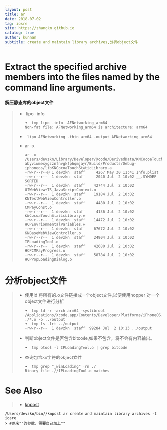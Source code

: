```yaml
---
layout: post
title: ar
date: 2018-07-02
tag: iosre
site: https://zhangkn.github.io
catalog: true
author: kunnan
subtitle: create and maintain library archives,分析object文件
---
```


#  Extract the specified archive members into the files named by the command line arguments. 

#### 解压静态库的object文件



> *  lipo -info 
>
>   ```
>   ➜  tmp lipo -info  AFNetworking_arm64
>   Non-fat file: AFNetworking_arm64 is architecture: arm64
>   ```
>
>   
>
> * ` lipo AFNetworking -thin arm64 -output AFNetworking_arm64 `
>
> * ar -x
>
>   ```
>   ar -x /Users/devzkn/Library/Developer/Xcode/DerivedData/KNCocoaTouchStaticLibrary-abyviwmexygzznfnvgkfphqmjayr/Build/Products/Debug-iphoneos/libKNCocoaTouchStaticLibrary.a 
>   -rw-r--r--@ 1 devzkn  staff     4267 May 30 11:41 Info.plist
>   -rw-r--r--  1 devzkn  staff     2040 Jul  2 10:02 __.SYMDEF SORTED
>   -rw-r--r--  1 devzkn  staff    42744 Jul  2 10:02 UIWebView+TS_JavaScriptContext.o
>   -rw-r--r--  1 devzkn  staff    19184 Jul  2 10:02 KNTestWebViewController.o
>   -rw-r--r--  1 devzkn  staff     4480 Jul  2 10:02 CMPayConst.o
>   -rw-r--r--  1 devzkn  staff     4136 Jul  2 10:02 KNCocoaTouchStaticLibrary.o
>   -rw-r--r--  1 devzkn  staff    14472 Jul  2 10:02 HCPEnvrionmentalVariables.o
>   -rw-r--r--  1 devzkn  staff    67672 Jul  2 10:02 KNBaseWebViewController.o
>   -rw-r--r--  1 devzkn  staff    24904 Jul  2 10:02 IPLoadingTool.o
>   -rw-r--r--  1 devzkn  staff    42680 Jul  2 10:02 HCPCMPayProgress.o
>   -rw-r--r--  1 devzkn  staff    58784 Jul  2 10:02 HCPPopLoadingDialog.o
>   ```
>
>   



# 分析object文件



> * 使用ld 将所有的.o文件链接成一个object文件,以便使用hopper 对一个object文件进行分析
>
>    ```
>   ➜  tmp ld -r -arch arm64 -syslibroot /Applications/Xcode.app/Contents/Developer/Platforms/iPhoneOS.platform/Developer/SDKs/iPhoneOS.sdk  ./*.o -o ../output
>   ➜  tmp ls -lrt ../output
>   -rw-r--r--  1 devzkn  staff  99284 Jul  2 10:13 ../output
>    ```
>
>   
>
> * 判断object文件是否包含bitcode,如果不包含，将不会有内容输出。
>
>   ```
>   ➜  tmp otool -l IPLoadingTool.o | grep bitcode
>   ```
>
>   
>
> * 查询包含xx字符的object文件
>
>   ```
>   ➜  tmp grep "_winLoading" -rn ./
>   Binary file .//IPLoadingTool.o matches
>   ```
>
>   

# See Also 

>* [knpost](https://github.com/zhangkn/KNBin/blob/master/knpost) 
>
```
/Users/devzkn/bin//knpost ar create and maintain library archives -t iosre
> #原来""的参数，需要自己加上""
```

